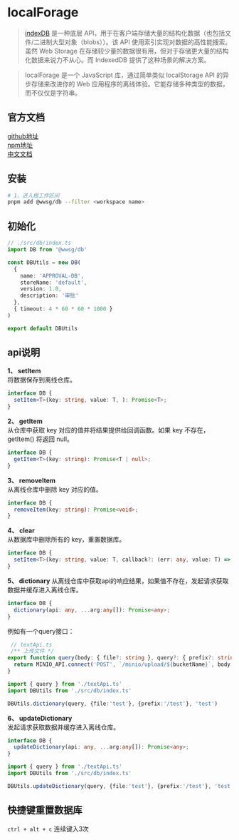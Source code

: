 # localForage

> [indexDB](https://developer.mozilla.org/zh-CN/docs/Web/API/IndexedDB_API) 是一种底层 API，用于在客户端存储大量的结构化数据（也包括文件/二进制大型对象（blobs））。该 API 使用索引实现对数据的高性能搜索。虽然 Web Storage 在存储较少量的数据很有用，但对于存储更大量的结构化数据来说力不从心。而 IndexedDB 提供了这种场景的解决方案。

> localForage 是一个 JavaScript 库，通过简单类似 localStorage API 的异步存储来改进你的 Web 应用程序的离线体验。它能存储多种类型的数据，而不仅仅是字符串。

## 官方文档

[github地址](https://github.com/localForage/localForage)  
[npm地址](https://www.npmjs.com/package/localforage)  
[中文文档](https://localforage.docschina.org/)  

## 安装

```bash
# 1、进入根工作区间
pnpm add @wwsg/db --filter <workspace name>
```

## 初始化

```ts
// ./src/db/index.ts
import DB from '@wwsg/db'

const DBUtils = new DB(
  {
    name: 'APPROVAL-DB',
    storeName: 'default',
    version: 1.0,
    description: '审批'
  },
  { timeout: 4 * 60 * 60 * 1000 }
)

export default DBUtils
```

## api说明

 **1、 setItem**  
 将数据保存到离线仓库。

```ts
interface DB {
  setItem<T>(key: string, value: T, ): Promise<T>;
}
```

 **2、 getItem**  
 从仓库中获取 key 对应的值并将结果提供给回调函数。如果 key 不存在，getItem() 将返回 null。

```ts
interface DB {
  getItem<T>(key: string): Promise<T | null>;
}
```

 **3、 removeItem**  
 从离线仓库中删除 key 对应的值。

```ts
interface DB {
  removeItem(key: string): Promise<void>;
}
```

 **4、 clear**  
 从数据库中删除所有的 key，重置数据库。

```ts
interface DB {
  setItem<T>(key: string, value: T, callback?: (err: any, value: T) => void): Promise<T>;
}
```

 **5、 dictionary**
  从离线仓库中获取api的响应结果，如果值不存在，发起请求获取数据并缓存进入离线仓库。

```ts
interface DB {
  dictionary(api: any, ...arg:any[]): Promise<any>;
}
```

 例如有一个query接口：  

```ts
 // textApi.ts
 /** 上传文件 */
export function query(body: { file?: string }, query?: { prefix?: string }, bucketName?: string): Promise<ResultUploadFileVO> {
  return MINIO_API.connect('POST', `/minio/upload/${bucketName}`, body, query )
}
```

```ts
import { query } from './textApi.ts'
import DBUtils from './src/db/index.ts'

DBUtils.dictionary(query, {file:'test'}, {prefix:'/test'}, 'test')
```

 **6、 updateDictionary**  
 发起请求获取数据并缓存进入离线仓库。

```ts
interface DB {
  updateDictionary(api: any, ...arg:any[]): Promise<any>;
}
```

```ts
import { query } from './textApi.ts'
import DBUtils from './src/db/index.ts'

DBUtils.updateDictionary(query, {file:'test'}, {prefix:'/test'}, 'test')
```

## 快捷键重置数据库

 `ctrl + alt + c` 连续键入3次
